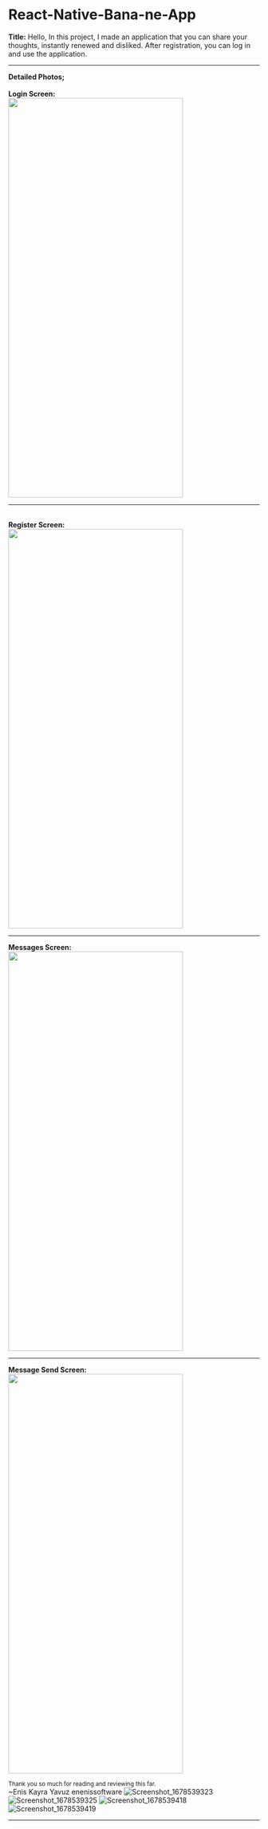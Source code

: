 # React-Native-Bana-ne-App
<b>Title:</b>
Hello, In this project, I made an application that you can share your thoughts, instantly renewed and disliked. After registration, you can log in and use the application.
<hr>
<b>Detailed Photos;</b><br>
<br><b>Login Screen:<br></b>
<img src="https://user-images.githubusercontent.com/99321522/224485866-5ccb8ed3-2699-426c-9c23-a736c0674fdc.png" width="350" height="800" />
<br>
<hr>
<br><b>Register Screen:<br></b>
<img src="https://user-images.githubusercontent.com/99321522/224485926-125bc196-4c01-40bf-b12e-3b46c83d9fc5.png" width="350" height="800" />
<br>
<hr>
<b>Messages Screen:<br></b>
<img src="https://user-images.githubusercontent.com/99321522/224485945-759a06f8-4c59-4702-beb6-f9d7a1fbfd7b.png" width="350" height="800" />
<br>
<hr>
<b>Message Send Screen:<br></b>
<img src="https://user-images.githubusercontent.com/99321522/224485995-d15ba324-c8d6-4b3d-89d9-937c01b7130b.png" width="350" height="800" />
<br>

<small>Thank you so much for reading and reviewing this far.</small><br>
~Enis Kayra Yavuz
enenissoftware
![Screenshot_1678539323]()
![Screenshot_1678539325]()
![Screenshot_1678539418]()
![Screenshot_1678539419]()

<hr>
